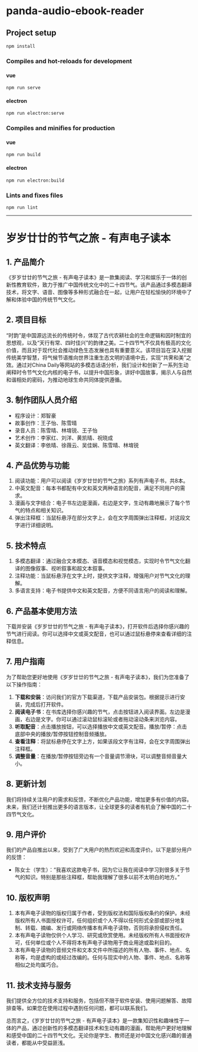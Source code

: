# panda-audio-ebook-reader 

## Project setup
```shell
npm install
```

### Compiles and hot-reloads for development

#### vue
```shell
npm run serve
```

#### electron
```shell
npm run electron:serve
```

### Compiles and minifies for production

#### vue
```shell
npm run build
```

#### electron
```shell
npm run electron:build
```

### Lints and fixes files
```shell
npm run lint
```

---

# 岁岁廿廿的节气之旅 - 有声电子读本

## 1. 产品简介

《岁岁廿廿的节气之旅 - 有声电子读本》是一款集阅读、学习和娱乐于一体的创新性教育软件，致力于推广中国传统文化中的二十四节气。该产品通过多模态翻译技术，将文字、语音、图像等多种形式融合在一起，让用户在轻松愉快的环境中了解和体验中国的传统节气文化。

## 2. 项目目标

“时韵”是中国源远流长的传统时令，体现了古代农耕社会的生命逻辑和因时制宜的思想观，以及“天行有常、四时佳兴”的韵律之美。二十四节气不仅具有极高的文化价值，而且对于现代社会推动绿色生态发展也具有重要意义。该项目旨在深入挖掘传统美学智慧，将气候节语推向世界注重生态文明的语境中去，实现“共霁和美”之效。通过对China Daily等网站的多模态话语分析，我们设计和创新了一系列生动阐释时令节气文化内核的电子书，以提升中国形象，讲好中国故事，揭示人与自然和谐相处的密码，为推动地球生命共同体提供遵循。

## 3. 制作团队人员介绍

- 程序设计：郑智豪
- 故事创作：王子怡、陈雪晴
- 录音人员：陈雪晴、林堉锐、王子怡
- 艺术创作：李家红、刘洋、黄凯晴、祝晓成
- 英文翻译：李依晴、徐薇云、吴佳娴、陈雪晴、林堉锐

## 4. 产品优势与功能

1. 阅读功能：用户可以阅读《岁岁廿廿的节气之旅》系列有声电子书，共8本。
2. 中英文配音：每本书都配有中文和英文两种语言的配音，满足不同用户的需求。
3. 漫画与文字结合：电子书左边是漫画，右边是文字，生动有趣地展示了每个节气的特点和相关知识。
4. 弹出注释框：当鼠标悬浮在部分文字上，会在文字周围弹出注释框，对这段文字进行详细说明。

## 5. 技术特点

1. 多模态翻译：通过融合文本模态、语音模态和视觉模态，实现时令节气文化翻译的图像叙事、视听叙事和超文本叙事。
2. 注释功能：当鼠标悬浮在文字上时，提供文字注释，增强用户对节气文化的理解。
3. 多语言支持：电子书提供中文和英文配音，方便不同语言用户的阅读和理解。

## 6. 产品基本使用方法

下载并安装《岁岁廿廿的节气之旅 - 有声电子读本》，打开软件后选择你感兴趣的节气进行阅读。你可以选择中文或英文配音，也可以通过鼠标悬停来查看详细的注释信息。

## 7. 用户指南

为了帮助您更好地使用《岁岁廿廿的节气之旅 - 有声电子读本》，我们为您准备了以下操作指南：

1. **下载和安装**：访问我们的官方下载渠道，下载产品安装包。根据提示进行安装，完成后打开软件。
2. **阅读电子书**：在书库选择你感兴趣的节气，点击按钮进入阅读界面。左边是漫画，右边是文字。你可以通过滚动鼠标滚轮或者拖动滚动条来浏览内容。
3. **听取配音**：点击播放按钮，可以选择播放中文或英文配音。播放/暂停：点击底部中央的播放/暂停按钮控制音频播放。
4. **查看注释**：将鼠标悬停在文字上方，如果该段文字有注释，会在文字周围弹出注释框。
5. **调整音量**：在播放/暂停按钮旁边有一个音量调节滑块，可以调整音频音量大小。

## 8. 更新计划

我们将持续关注用户的需求和反馈，不断优化产品功能，增加更多有价值的内容。未来，我们还计划推出更多的语言版本，让全球更多的读者有机会了解中国的二十四节气文化。

## 9. 用户评价

我们的产品自推出以来，受到了广大用户的热烈欢迎和高度评价。以下是部分用户的反馈：

- 陈女士（学生）：“我喜欢这款电子书，因为它让我在阅读中学习到很多关于节气的知识。特别是那些注释框，帮助我理解了很多以前不太明白的地方。”

## 10. 版权声明

1. 本有声电子读物的版权归属于作者，受到版权法和国际版权条约的保护。未经版权所有人书面授权许可，任何组织或个人不得以任何形式全部或部分地复制、转载、摘编、发行或网络传播本有声电子读物，否则将承担侵权责任。
2. 本有声电子读物仅供个人学习、研究或欣赏使用。未经版权所有人书面授权许可，任何单位或个人不得将本有声电子读物用于商业用途或盈利目的。
3. 本有声电子读物的音频文件和文本文件中所描述的所有人物、事件、地点、名称等，均是虚构的或经过改编的。任何与现实中的人物、事件、地点、名称等相似之处均属巧合。

## 11. 技术支持与服务

我们提供全方位的技术支持和服务，包括但不限于软件安装、使用问题解答、故障排查等。如果您在使用过程中遇到任何问题，都可以联系我们。

总而言之，《岁岁廿廿的节气之旅 - 有声电子读本》是一款集知识性和趣味性于一体的产品，通过创新性的多模态翻译技术和生动有趣的漫画，帮助用户更好地理解和感受中国的二十四节气文化。无论你是学生、教师还是对中国文化感兴趣的普通读者，都能从中受益匪浅。

